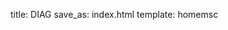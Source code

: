 title: DIAG
save_as:  index.html
template: homemsc

<!---

This page is generated automatically. Please do not change the content of this page.

--->
